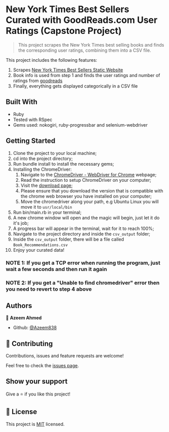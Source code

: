 # New York Times Best Sellers Curated with GoodReads.com User Ratings (Capstone Project)

> This project scrapes the New York Times best selling books and finds the corresponding user ratings, combining them into a CSV file.

This project includes the following features:

1. Scrapes [New York Times Best Sellers Static Website](https://www.nytimes.com/books/best-sellers/)
2. Book info is used from step 1 and finds the user ratings and number of ratings from [goodreads](https://www.goodreads.com/)
3. Finally, everything gets displayed categorically in a CSV file

## Built With

- Ruby
- Tested with RSpec
- Gems used: nokogiri, ruby-progressbar and selenium-webdriver

## Getting Started

1. Clone the project to your local machine;
2. cd into the project directory;
3. Run bundle install to install the necessary gems;
4. Installing the ChromeDriver:
   1. Navigate to the [ChromeDriver - WebDriver for Chrome](https://chromedriver.chromium.org/getting-started) webpage;
   2. Read the instruction to setup ChromeDriver on your computer;
   3. Visit the [download page](https://chromedriver.chromium.org/downloads);
   4. Please ensure that you download the version that is compatible with the chrome web browser you have installed on your computer;
   5. Move the chromedriver along your path, e.g Ubuntu Linux you will move it to `usr/local/bin`
5. Run bin/main.rb in your terminal;
6. A new chrome window will open and the magic will begin, just let it do it's job;
7. A progress bar will appear in the terminal, wait for it to reach 100%;
8. Navigate to the project directory and inside the `csv_output` folder;
9. Inside the `csv_output` folder, there will be a file called `Book_Recommendations.csv`
10. Enjoy your curated data!

### NOTE 1: If you get a TCP error when running the program, just wait a few seconds and then run it again

### NOTE 2: If you get a "Unable to find chromedriver" error then you need to revert to step 4 above

## Authors

👤 **Azeem Ahmed**

- Github: [@Azeem838](https://github.com/Azeem838)

## 🤝 Contributing

Contributions, issues and feature requests are welcome!

Feel free to check the [issues page](https://github.com/Azeem838/web-scraper-ruby-capstone/issues).

## Show your support

Give a ⭐️ if you like this project!

## 📝 License

This project is [MIT](lic.url) licensed.
